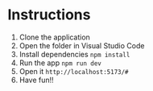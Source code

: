 # Instructions

1. Clone the application
2. Open the folder in Visual Studio Code
3. Install dependencies `npm install`
4. Run the app `npm run dev`
5. Open it `http://localhost:5173/#`
6. Have fun!!